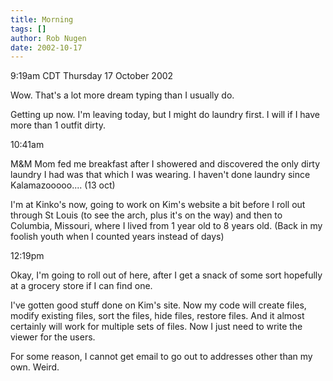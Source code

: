 ```yaml
---
title: Morning
tags: []
author: Rob Nugen
date: 2002-10-17
---
```


<p class=date>9:19am CDT Thursday 17 October 2002</p>

<p>Wow.  That's a lot more dream typing than I usually do.</p>

<p>Getting up now.  I'm leaving today, but I might do laundry first.
I will if I have more than 1 outfit dirty.</p>

<p class=date>10:41am</p>

<p>M&M Mom fed me breakfast after I showered and discovered the only
dirty laundry I had was that which I was wearing.  I haven't done
laundry since Kalamazooooo.... (13 oct)</p>

<p>I'm at Kinko's now, going to work on Kim's website a bit before I
roll out through St Louis (to see the arch, plus it's on the way) and
then to Columbia, Missouri, where I lived from 1 year old to 8 years
old.  (Back in my foolish youth when I counted years instead of
days)</p>

<p class=date>12:19pm</p>

<p>Okay, I'm going to roll out of here, after I get a snack of some
sort hopefully at a grocery store if I can find one.</p>

<p>I've gotten good stuff done on Kim's site.  Now my code will create
files, modify existing files, sort the files, hide files, restore
files.  And it almost certainly will work for multiple sets of files.
Now I just need to write the viewer for the users.</p>

<p>For some reason, I cannot get email to go out to addresses other
than my own.  Weird.</p>
